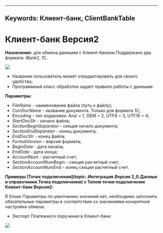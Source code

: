 ﻿ 

---
Keywords: Клиент-банк, ClientBankTable
---


# Клиент-банк  Версия2

**Назначение:** для обмена данными с Клиент-банком.Поддержано два формата: iBank2, 1С.

![](topic:.AddFiles.Screenshot_12143.jpg)

* Название пользователь может отредактировать для своего удобства;
* Программный класс обработки задает правило работы с данными.


**Параметры:**

* *FileName* - наименование файла (путь к файлу);
* *CurrDocName* - название документа. Только для формата 1С;
* *Encoding* - тип кодировки: Ansi = 1, OEM = 2, UTF8 = 3, UTF16 = 4;
* *StartDocStr* - начало файла;
* *SectionBeginSeparator* - секция начало документа;
* *SectionEndSeparator* - конец документа;
* *EndDocStr* - конец файла;
* *FormatVersion* - версия формата;
* *BeginDate* - дата начала;
* *EndDate* - дата конца;
* *AccountNum* - расчетный счет;
* *SectionAccountNumBegin* - секция расчетный счет;
* *SectionAccountNumEnd* - конец секции расчетный счет.




**Примеры [Точек подключения](topic:.Интеграция.Версия 2_0.Данные и справочники.Точка подключения) с Типом точки подключение Клиент-банк Версия2:**

В блоке Параметры  по умолчанию значений нет, необходимо заполнить обязательные параметры в соответствии со значениями конкретной настройки обмена.

* Экспорт Платежного поручения в Клиент-банк:

![](topic:.AddFiles.Screenshot_11975.jpg)

